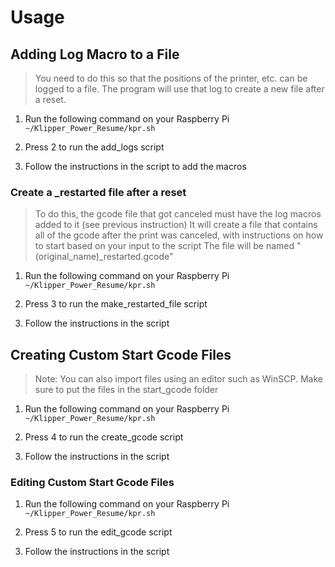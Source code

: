 # Usage

## Adding Log Macro to a File

> You need to do this so that the positions of the printer, etc. can be logged to a file.
> The program will use that log to create a new file after a reset.

1. Run the following command on your Raspberry Pi ```~/Klipper_Power_Resume/kpr.sh```

2. Press 2 to run the add_logs script

3. Follow the instructions in the script to add the macros

### Create a _restarted file after a reset

> To do this, the gcode file that got canceled must have the log macros added to it (see previous instruction)
> It will create a file that contains all of the gcode after the print was canceled, with instructions on how to start based on your input to the script
> The file will be named "(original_name)_restarted.gcode"

1. Run the following command on your Raspberry Pi ```~/Klipper_Power_Resume/kpr.sh```

2. Press 3 to run the make_restarted_file script

3. Follow the instructions in the script

## Creating Custom Start Gcode Files

> Note: You can also import files using an editor such as WinSCP.
> Make sure to put the files in the start_gcode folder

1. Run the following command on your Raspberry Pi ```~/Klipper_Power_Resume/kpr.sh```

2. Press 4 to run the create_gcode script

3. Follow the instructions in the script

### Editing Custom Start Gcode Files

1. Run the following command on your Raspberry Pi ```~/Klipper_Power_Resume/kpr.sh```

2. Press 5 to run the edit_gcode script

3. Follow the instructions in the script
